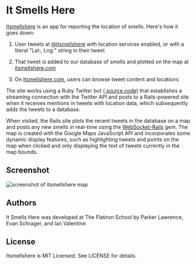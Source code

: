 # It Smells Here

[Itsmellshere](http://www.itsmellshere.com) is an app for reporting the location of smells. Here's how it goes down:

1. User tweets at [@itsmellshere](https://twitter.com/itsmellshere) with location services enabled, or with a literal "Lat:<some latitude>, Lng:<some longitude>" string in their tweet

2. That tweet is added to our database of smells and plotted on the map at [itsmellshere.com](http://www.itsmellshere.com)

3. On [itsmellshere.com](http://www.itsmellshere.com), users can browse tweet content and locations

The site works using a Ruby Twitter bot (<a href="https://github.com/parkeristyping/smellbot"> source code</a>) that establishes a streaming connection with the Twitter API and posts to a Rails-powered site when it receives mentions in tweets with location data, which subsequently adds the tweets to a database.</p>

When visited, the Rails site plots the recent tweets in the database on a map and posts any new smells in real-time using the <a href="https://github.com/websocket-rails/websocket-rails">WebSocket-Rails</a> gem. The map is created with the Google Maps JavaScript API and incorporates some dynamic display features, such as highlighting tweets and points on the map when clicked and only displaying the text of tweets currently in the map bounds.

## Screenshot

![screenshot of itsmellshere map](https://raw.githubusercontent.com/ivalentine/ItSmellsHere/master/readme_screenshot/itsmellshere%20screenshot.png)

## Authors

It Smells Here was developed at The Flatiron School by Parker Lawrence, Evan Schrager, and Ian Valentine.

## License

Itsmellshere is MIT Licensed. See LICENSE for details.